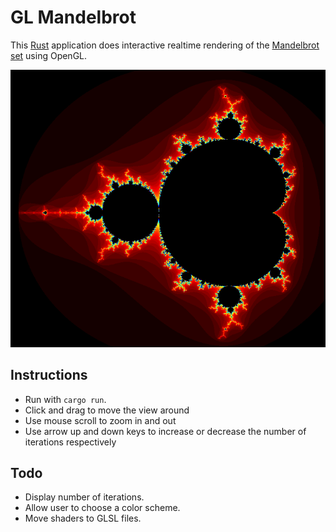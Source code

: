 # GL Mandelbrot

This [Rust](https://www.rust-lang.org/en-US/) application does interactive realtime rendering of the [Mandelbrot set](https://en.wikipedia.org/wiki/Mandelbrot_set) using OpenGL.

![demo](https://github.com/peerhenry/gl_mandelbrot/blob/master/Capture.PNG)

## Instructions

* Run with `cargo run`.
* Click and drag to move the view around
* Use mouse scroll to zoom in and out
* Use arrow up and down keys to increase or decrease the number of iterations respectively

## Todo

* Display number of iterations.
* Allow user to choose a color scheme.
* Move shaders to GLSL files.